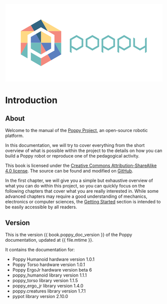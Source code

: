 ![poppy-logo](img/logo/poppy.png)

# Introduction

## About

Welcome to the manual of the [Poppy Project](https://www.poppy-project.org/), an open-source robotic platform.

In this documentation, we will try to cover everything from the short overview of what is possible within the project to the details on how you can build a Poppy robot or reproduce one of the pedagogical activity.

This book is licensed under the [Creative Commons Attribution-ShareAlike 4.0 license](http://creativecommons.org/licenses/by-sa/4.0/). The source can be found and modified on [GitHub](https://github.com/poppy-project/poppy-docs).

In the first chapter, we will give you a simple but exhaustive overview of what you can do within this project, so you can quickly focus on the following chapters that cover what you are really interested in. While some advanced chapters may require a good understanding of mechanics, electronics or computer sciences, the [Getting Started](getting-started/README.md) section is intended to be easily accessible by all readers.

## Version

This is the version {{ book.poppy_doc_version }} of the Poppy documentation, updated at {{ file.mtime }}.

It contains the documentation for:

-   Poppy Humanoid hardware version 1.0.1
-   Poppy Torso hardware version 1.0.1
-   Poppy ErgoJr hardware version beta 6
-   poppy_humanoid library version 1.1.1
-   poppy_torso library version 1.1.5
-   poppy_ergo_jr library version 1.4.0
-   poppy.creatures library version 1.7.1
-   pypot library version 2.10.0
